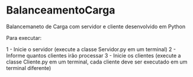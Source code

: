 # BalanceamentoCarga

Balancemaneto de Carga com servidor e cliente desenvolvido em Python

Para executar:

1 - Inicie o servidor (execute a classe Servidor.py em um terminal)
2 - Informe quantos clientes irão processar
3 - Inicie os clientes (execute a classe Cliente.py em um terminal, cada cliente deve ser executado em um terminal diferente)
